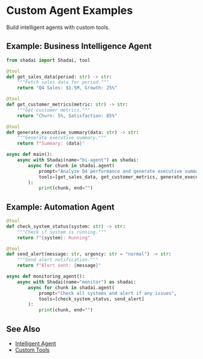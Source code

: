 # Custom Agent Examples

Build intelligent agents with custom tools.

## Example: Business Intelligence Agent

```python
from shadai import Shadai, tool

@tool
def get_sales_data(period: str) -> str:
    """Fetch sales data for period."""
    return "Q4 Sales: $1.5M, Growth: 25%"

@tool
def get_customer_metrics(metric: str) -> str:
    """Get customer metrics."""
    return "Churn: 5%, Satisfaction: 85%"

@tool
def generate_executive_summary(data: str) -> str:
    """Generate executive summary."""
    return f"Summary: {data}"

async def main():
    async with Shadai(name="bi-agent") as shadai:
        async for chunk in shadai.agent(
            prompt="Analyze Q4 performance and generate executive summary",
            tools=[get_sales_data, get_customer_metrics, generate_executive_summary]
        ):
            print(chunk, end="")
```

## Example: Automation Agent

```python
@tool
def check_system_status(system: str) -> str:
    """Check if system is running."""
    return f"{system}: Running"

@tool
def send_alert(message: str, urgency: str = "normal") -> str:
    """Send alert notification."""
    return f"Alert sent: {message}"

async def monitoring_agent():
    async with Shadai(name="monitor") as shadai:
        async for chunk in shadai.agent(
            prompt="Check all systems and alert if any issues",
            tools=[check_system_status, send_alert]
        ):
            print(chunk, end="")
```

## See Also
- [Intelligent Agent](../core-concepts/intelligent-agent.md)
- [Custom Tools](../advanced/custom-tools.md)
